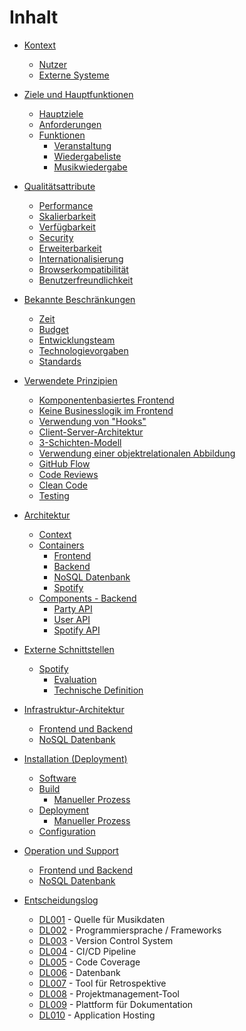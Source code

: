 # Inhalt

* [Kontext](01.kontext.md)
	* [Nutzer](01.kontext.md#Nutzer)
	* [Externe Systeme](01.kontext.md#Externe-Systeme)

* [Ziele und Hauptfunktionen](02.ziele_und_hauptfunktionen.md)
	* [Hauptziele](02.ziele_und_hauptfunktionen.md#Hauptziele)
	* [Anforderungen](02.ziele_und_hauptfunktionen.md#Anforderungen)
	* [Funktionen](02.ziele_und_hauptfunktionen.md#Funktionen)
		* [Veranstaltung](02.ziele_und_hauptfunktionen.md#Veranstaltung)
		* [Wiedergabeliste](02.ziele_und_hauptfunktionen.md#Wiedergabeliste)
		* [Musikwiedergabe](02.ziele_und_hauptfunktionen.md#Musikwiedergabe)

* [Qualitätsattribute](03.qualitaetsattribute.md)
	* [Performance](03.qualitaetsattribute.md#Performance)
	* [Skalierbarkeit](03.qualitaetsattribute.md#Skalierbarkeit)
	* [Verfügbarkeit](03.qualitaetsattribute.md#Verfügbarkeit)
	* [Security](03.qualitaetsattribute.md#Security)
	* [Erweiterbarkeit](03.qualitaetsattribute.md#Erweiterbarkeit)
	* [Internationalisierung](03.qualitaetsattribute.md#Internationalisierung)
	* [Browserkompatibilität](03.qualitaetsattribute.md#Browserkompatibilität)
	* [Benutzerfreundlichkeit](03.qualitaetsattribute.md#Benutzerfreundlichkeit)

* [Bekannte Beschränkungen](04.bekannte_beschraenkungen.md)
	* [Zeit](04.bekannte_beschraenkungen.md#Zeit)
	* [Budget](04.bekannte_beschraenkungen.md#Budget)
	* [Entwicklungsteam](04.bekannte_beschraenkungen.md#Entwicklungsteam)
	* [Technologievorgaben](04.bekannte_beschraenkungen.md#Technologievorgaben)
	* [Standards](04.bekannte_beschraenkungen.md#Standards)

* [Verwendete Prinzipien](05.verwendete_prinzipien.md)
	* [Komponentenbasiertes Frontend](05.verwendete_prinzipien.md#Komponentenbasiertes-Frontend)
	* [Keine Businesslogik im Frontend](05.verwendete_prinzipien.md#Keine-Businesslogik-im-Frontend)
	* [Verwendung von "Hooks"](05.verwendete_prinzipien.md#Verwendung-von-"Hooks")
	* [Client-Server-Architektur](05.verwendete_prinzipien.md#Client-Server-Architektur)
	* [3-Schichten-Modell](05.verwendete_prinzipien.md#3-Schichten-Modell)
	* [Verwendung einer objektrelationalen Abbildung](05.verwendete_prinzipien.md#Verwendung-einer-objektrelationalen-Abbildung)
	* [GitHub Flow](05.verwendete_prinzipien.md#GitHub-Flow)
	* [Code Reviews](05.verwendete_prinzipien.md#Code-Reviews)
	* [Clean Code](05.verwendete_prinzipien.md#Clean-Code)
	* [Testing](05.verwendete_prinzipien.md#Testing)

* [Architektur](06.architektur.md)
	* [Context](06.architektur.md#Context)
	* [Containers](06.architektur.md#Containers)
		* [Frontend](06.architektur.md#Frontend)
		* [Backend](06.architektur.md#Backend)
		* [NoSQL Datenbank](06.architektur.md#NoSQL-Datenbank)
		* [Spotify](06.architektur.md#Spotify)
	* [Components - Backend](06.architektur.md#Components---Backend)
		* [Party API](06.architektur.md#Party-API)
		* [User API](06.architektur.md#User-API)
		* [Spotify API](06.architektur.md#Spotify-API)

* [Externe Schnittstellen](07.externe_schnittstellen.md)
	* [Spotify](07.externe_schnittstellen.md#Spotify)
		* [Evaluation](07.externe_schnittstellen.md#Evaluation)
		* [Technische Definition](07.externe_schnittstellen.md#Technische-Definition)

* [Infrastruktur-Architektur](08.infrastruktur_architektur.md)
	* [Frontend und Backend](08.infrastruktur_architektur.md#Frontend-und-Backend)
	* [NoSQL Datenbank](08.infrastruktur_architektur.md#NoSQL-Datenbank)

* [Installation (Deployment)](09.deployment.md)
	* [Software](09.deployment.md#Software)
	* [Build](09.deployment.md#Build)
		* [Manueller Prozess](09.deployment.md#Manueller-Prozess)
	* [Deployment](09.deployment.md#Deployment)
		* [Manueller Prozess](09.deployment.md#Manueller-Prozess)
	* [Configuration](09.deployment.md#Configuration)

* [Operation und Support](10.operation_support.md)
	* [Frontend und Backend](10.operation_support.md#Frontend-und-Backend)
	* [NoSQL Datenbank](10.operation_support.md#NoSQL-Datenbank)

* [Entscheidungslog](11.entscheidungslog.md)
	* [DL001](11.entscheidungslog.md#dl001) - Quelle für Musikdaten
	* [DL002](11.entscheidungslog.md#dl002) - Programmiersprache / Frameworks
	* [DL003](11.entscheidungslog.md#dl003) - Version Control System
	* [DL004](11.entscheidungslog.md#dl004) - CI/CD Pipeline
	* [DL005](11.entscheidungslog.md#dl005) - Code Coverage
	* [DL006](11.entscheidungslog.md#dl006) - Datenbank
	* [DL007](11.entscheidungslog.md#dl007) - Tool für Retrospektive
	* [DL008](11.entscheidungslog.md#dl008) - Projektmanagement-Tool
	* [DL009](11.entscheidungslog.md#dl009) - Plattform für Dokumentation
	* [DL010](11.entscheidungslog.md#dl010) - Application Hosting